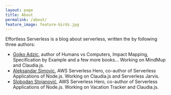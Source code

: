 ```yaml
---
layout: page
title: About
permalink: /about/
feature_image: feature-birds.jpg
---
```


Effortless Serverless is a blog about serverless, written the by following three authors:

- [Gojko Adzic](/author/gojko), author of Humans vs Computers, Impact Mapping, Specification by Example and a few more books… Working on MindMup and Claudia.js. 
- [Aleksandar Simovic](/author/simalexan), AWS Serverless Hero, co-author of Serverless Applications of Node.js. Working on Claudia.js and Serverless Jarvis.
- [Slobodan Stojanović](/author/slobodan), AWS Serverless Hero, co-author of Serverless Applications of Node.js. Working on Vacation Tracker and Claudia.js.